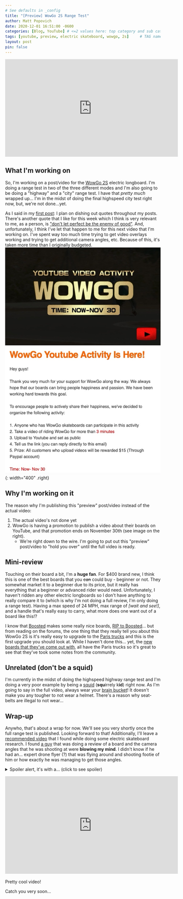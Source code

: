 ```yaml
---
# See defaults in _config
title: "[Preview] WowGo 2S Range Test"
author: Matt Popovich
date: 2020-12-01 16:51:00 -0600
categories: [Blog, YouTube] # <=2 values here: top category and sub category
tags: [youtube, preview, electric skateboard, wowgo, 2s]     # TAG names should always be lowercase.
layout: post
pin: false
---
```


<div style="text-align:center">
<iframe width="560" height="315"
src="https://www.youtube.com/embed/uQCvAZjiesw"
frameborder="0"
allow="accelerometer; autoplay; clipboard-write; encrypted-media; gyroscope; picture-in-picture"
allowfullscreen></iframe>
</div>

## What I'm working on

So, I'm working on a post/video for the [WowGo 2S](https://wowgoboard.com/pages/wowgo-2s) electric longboard. I'm doing a range test in two of the three different modes and I'm also going to be doing a "highway" and a "city" range test. I have that *pretty much* wrapped up... I'm in the midst of doing the final highspeed city test right now, but, we're not done...yet.

As I said in my [first post](/posts/first/#big-quote-guy): I plan on dishing out quotes throughout my posts. There's another quote that I like for this week which I think is very relevant to me, as a person, is ["don't let perfect be the enemy of good"](https://hbr.org/2020/03/dont-let-perfection-be-the-enemy-of-productivity). And, unfortunately, I think I've let that happen to me for this next video that I'm working on. I've spent way too much time trying to get video overlays working and trying to get additional camera angles, etc. Because of this, it's taken more time than I originally budgeted.
![WowGo Promotion](/assets/img/posts/2020-12-01-preview-wowgo-2s-range-test/wow-go-promotion.jpg){: width="400" .right}

## Why I'm working on it

The reason why I'm publishing this "preview" post/video instead of the actual video:
  1. The actual video's not done yet
  2. WowGo is having a promotion to publish a video about their boards on YouTube, and that promotion ends on November 30th (see image on the right).
     - We're right down to the wire. I'm going to put out this "preview" post/video to "hold you over" until the full video is ready.

## Mini-review

Touching on their board a bit, I'm a **huge fan**. For $400 brand new, I think this is one of the best boards that you ~~can~~ could buy - beginner or not. They somewhat market it to a beginner due to its price, but it really has everything that a beginner or advanced rider would need. Unfortunately, I haven't ridden any other electric longboards so I don't have anything to really compare it to (which is why I'm not doing a full review, I'm only doing a range test). Having a max speed of 24 MPH, max range of *[wait and see!]*, and a handle that's really easy to carry, what more does one want out of a board like this!?

I know that [Boosted](https://boostedboards.com) makes some really nice boards, [RIP to Boosted](https://www.reddit.com/r/boostedboards/comments/g2spte/an_unofficial_update_and_ama/)... but from reading on the forums, the one thing that they really tell you about this WowGo 2S is it's really easy to upgrade to the [Paris trucks](https://paristruckco.com/) and this is the first upgrade you should look at. While I haven't done this... yet, the [new boards that they've come out with](https://wowgoboard.com/products/wowgo-3), all have the Paris trucks so it's great to see that they've took some notes from the community.

## Unrelated (don't be a squid)

I'm currently in the midst of doing the highspeed highway range test and I'm doing a very poor example by being a [squid](https://www.urbandictionary.com/define.php?term=Squid) (**squ**irrely k**id**) right now. As I'm going to say in the full video, always wear your [brain bucket](https://en.wiktionary.org/wiki/brain_bucket)! It doesn't make you any tougher to not wear a helmet. There's a reason why seat-belts are illegal to not wear...

## Wrap-up

Anywho, that's about a wrap for now. We'll see you very shortly once the full range test is published. Looking forward to that! Additionally, I'll leave a [recommended video](https://www.youtube.com/watch?v=hIAzeN5Y_1g) that I found while doing some electric skateboard research. I found [a guy](https://www.youtube.com/user/LongbeardVA) that was doing a review of a board and the camera angles that he was shooting at were **blowing my mind**. I didn't know if he had an... expert drone flyer (?) that was flying around and shooting footie of him or how exactly he was managing to get those angles.

<p>
<details>
	<summary>Spoiler alert, it's with a... (click to see spoiler)</summary>

	<a href="https://www.insta360.com/product/insta360-onex/">360° camera</a> on a selfie stick

</details>
</p>

<div style="text-align:center">
<iframe width="560" height="315"
src="https://www.youtube.com/embed/hIAzeN5Y_1g"
frameborder="0"
allow="accelerometer; autoplay; clipboard-write; encrypted-media; gyroscope; picture-in-picture"
allowfullscreen></iframe>
</div>

Pretty cool video!

Catch you very soon...

